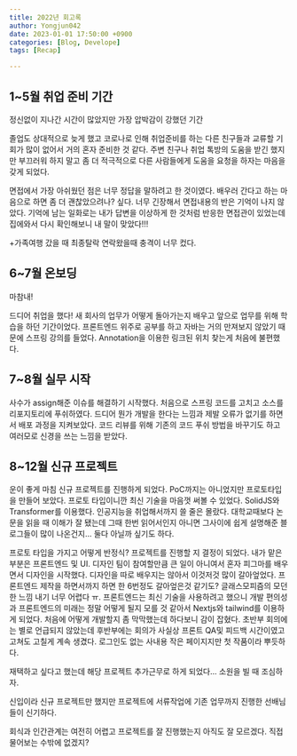 ```yaml
---
title: 2022년 회고록
author: Yongjun042
date: 2023-01-01 17:50:00 +0900
categories: [Blog, Develope]
tags: [Recap]

---
```


## 1~5월 취업 준비 기간

정신없이 지나간 시간이 많았지만 가장 압박감이 강했던 기간

졸업도 상대적으로 늦게 했고 코로나로 인해 취업준비를 하는 다른 친구들과 교류할 기회가 많이 없어서 거의 혼자 준비한 것 같다. 주변 친구나 취업 톡방의 도움을 받긴 했지만 부끄러워 하지 말고 좀 더 적극적으로 다른 사람들에게 도움을 요청을 하자는 마음을 갖게 되었다.

면접에서 가장 아쉬웠던 점은 너무 정답을 말하려고 한 것이였다. 배우러 간다고 하는 마음으로 하면 좀 더 괜찮았으려나? 싶다. 너무 긴장해서 면접내용의 반은 기억이 나지 않았다. 기억에 남는 일화로는 내가 답변을 이상하게 한 것처럼 반응한 면접관이 있었는데 집에와서 다시 확인해보니 내 말이 맞았다!!!

+가족여행 갔을 때 최종탈락 연락왔을때 충격이 너무 컸다.

## 6~7월 온보딩

마참내!

드디어 취업을 했다! 새 회사의 업무가 어떻게 돌아가는지 배우고 앞으로 업무를 위해 학습을 하던 기간이었다. 프론트엔드 위주로 공부를 하고 자바는 거의 만져보지 않았기 때문에 스프링 강의를 들었다. Annotation을 이용한 링크된 위치 찾는게 처음에 불편했다.

## 7~8월 실무 시작

사수가 assign해준 이슈를 해결하기 시작했다. 처음으로 스프링 코드를 고치고 소스를 리포지토리에 푸쉬하였다. 드디어 뭔가 개발을 한다는 느낌과 제발 오류가 없기를 하면서 배포 과정을 지켜보았다. 코드 리뷰를 위해 기존의 코드 푸쉬 방법을 바꾸기도 하고 여러모로 신경을 쓰는 느낌을 받았다.

## 8~12월 신규 프로젝트

운이 좋게 마침 신규 프로젝트를 진행하게 되었다. PoC까지는 아니었지만 프로토타입을 만들어 보았다. 프로토 타입이니깐 최신 기술을 마음껏 써볼 수 있었다. SolidJS와 Transformer를 이용했다. 인공지능을 취업해서까지 쓸 줄은 몰랐다. 대학교때보다 논문을 읽을 때 이해가 잘 됐는데 그때 한번 읽어서인지 아니면 그사이에 쉽게 설명해준 블로그들이 많이 나온건지... 둘다 아닐까 싶기도 하다.

프로토 타입을 가지고 어떻게 반정식? 프로젝트를 진행할 지 결정이 되었다. 내가 맡은 부분은 프론트엔드 및 UI. 디자인 팀이 참여할만큼 큰 일이 아니여서 혼자 피그마를 배우면서 디자인을 시작했다. 디자인을 따로 배우지는 않아서 이것저것 많이 갈아엎었다. 프론트엔드 제작을 하면서까지 하면 한 6번정도 갈아엎은것 같기도? 글래스모피즘의 모던한 느낌 내기 너무 어렵다 ㅠ.
프론트엔드는 최신 기술을 사용하려고 했으니 개발 편의성과 프론트엔드의 미래는 정말 어떻게 될지 모를 것 같아서 Nextjs와 tailwind를 이용하게 되었다. 처음에 어떻게 개발할지 좀 막막했는데 하다보니 감이 잡혔다. 초반부 회의에는 별로 언급되지 않았는데 후반부에는 회의가 사실상 프론트 QA및 피드백 시간이였고 고쳐도 고칠게 계속 생겼다. 로그인도 없는 사내용 작은 페이지지만 첫 작품이라 뿌듯하다.

재택하고 싶다고 했는데 해당 프로젝트 추가근무로 하게 되었다... 소원을 빌 때 조심하자.

신입이라 신규 프로젝트만 했지만 프로젝트에 서류작업에 기존 업무까지 진행한 선배님들이 신기하다.

회식과 인간관계는 여전히 어렵고 프로젝트를 잘 진행했는지 아직도 잘 모르겠다. 직접 물어보는 수밖에 없겠지?